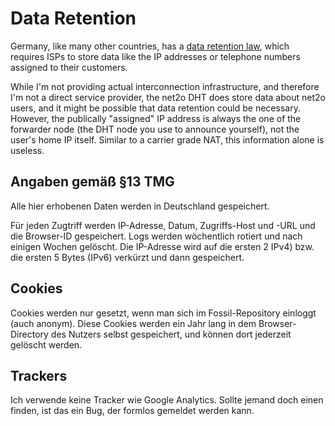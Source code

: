 # Data Retention #

Germany, like many other countries, has a [data retention
law](https://dejure.org/gesetze/TKG/113b.html), which requires ISPs to
store data like the IP addresses or telephone numbers assigned to
their customers.

While I'm not providing actual interconnection infrastructure, and
therefore I'm not a direct service provider, the net2o DHT does store
data about net2o users, and it might be possible that data retention
could be necessary. However, the publically "assigned" IP address is
always the one of the forwarder node (the DHT node you use to announce
yourself), not the user's home IP itself.  Similar to a carrier grade
NAT, this information alone is useless.

## Angaben gemäß §13 TMG ##

Alle hier erhobenen Daten werden in Deutschland gespeichert.

Für jeden Zugtriff werden IP-Adresse, Datum, Zugriffs-Host und -URL
und die Browser-ID gespeichert. Logs werden wöchentlich rotiert und
nach einigen Wochen gelöscht. Die IP-Adresse wird auf die ersten 2
IPv4) bzw. die ersten 5 Bytes (IPv6) verkürzt und dann gespeichert.

## Cookies ##

Cookies werden nur gesetzt, wenn man sich im Fossil-Repository
einloggt (auch anonym). Diese Cookies werden ein Jahr lang in dem
Browser-Directory des Nutzers selbst gespeichert, und können dort
jederzeit gelöscht werden.

## Trackers ##

Ich verwende keine Tracker wie Google Analytics. Sollte jemand doch
einen finden, ist das ein Bug, der formlos gemeldet werden kann.